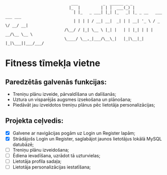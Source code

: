 ```
                             ___           _  ______ _ _                       
                            |_  |         | | |  ___(_) |                      
                              | |_   _ ___| |_| |_   _| |_ _ __   ___  ___ ___ 
                              | | | | / __| __|  _| | | __| '_ \ / _ \/ __/ __|
                          /\__/ / |_| \__ \ |_| |   | | |_| | | |  __/\__ \__ \
                          \____/ \__,_|___/\__\_|   |_|\__|_| |_|\___||___/___/
```
# Fitness tīmekļa vietne
## Paredzētās galvenās funkcijas:
- Treniņu plānu izveide, pārvaldīšana un dalīšanās;
- Uztura un visparējās augsmes izsekošana un plānošana;
- Piedāvāt jau izveidotos treniņu plānus pēc lietotāja personalizācijas;

## Projekta ceļvedis:
- [x] Galvene ar navigācijas pogām uz Login un Register lapām;
- [x] Strādājošs Login un Register, saglabājot jaunos lietotājus lokālā MySQL datubāzē;
- [ ] Treniņu plānu izveidošana;
- [ ] Ēdiena ievadīšana, uzrādot tā uzturvielas;
- [ ] Lietotāja profila sadaļa;
- [ ] Lietotāja personalizācijas iestatīšana;